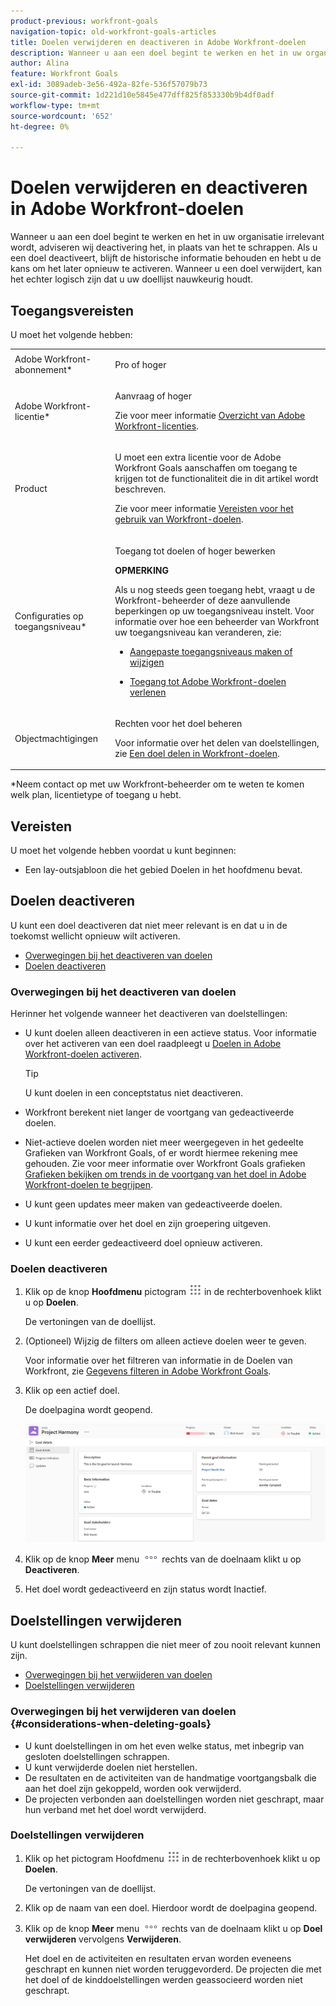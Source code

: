 ```yaml
---
product-previous: workfront-goals
navigation-topic: old-workfront-goals-articles
title: Doelen verwijderen en deactiveren in Adobe Workfront-doelen
description: Wanneer u aan een doel begint te werken en het in uw organisatie irrelevant wordt, adviseren wij deactivering het, in plaats van het te schrappen. Als u een doel deactiveert, blijft de historische informatie behouden en hebt u de kans om het later opnieuw te activeren. Wanneer u een doel verwijdert, kan het echter logisch zijn dat u uw doellijst nauwkeurig houdt.
author: Alina
feature: Workfront Goals
exl-id: 3089adeb-3e56-492a-82fe-536f57079b73
source-git-commit: 1d221d10e5845e477dff825f853330b9b4df0adf
workflow-type: tm+mt
source-wordcount: '652'
ht-degree: 0%

---
```


# Doelen verwijderen en deactiveren in Adobe Workfront-doelen

Wanneer u aan een doel begint te werken en het in uw organisatie irrelevant wordt, adviseren wij deactivering het, in plaats van het te schrappen. Als u een doel deactiveert, blijft de historische informatie behouden en hebt u de kans om het later opnieuw te activeren. Wanneer u een doel verwijdert, kan het echter logisch zijn dat u uw doellijst nauwkeurig houdt.

## Toegangsvereisten

<!--drafted for P&P release: 

You must have the following:

<table style="table-layout:auto">
 <col>
 </col>
 <col>
 </col>
 <tbody>
  <tr>
   <td role="rowheader">Adobe Workfront plan*</td>
   <td>
   <p>Current plan: Select or higher</p>
   Or
   <p>Legacy plan: Pro or higher</p>
   
   </td>
  </tr>
  <tr>
   <td role="rowheader">Adobe Workfront license*</td>
   <td>
   <p>Current license: Contributor or higher</p>
   Or
   <p>Legacy license: Request or higher</p> <p>For more information, see <a href="../../administration-and-setup/add-users/access-levels-and-object-permissions/wf-licenses.md" class="MCXref xref">Adobe Workfront licenses overview</a>.</p> </td>
  </tr>
  <tr>
   <td role="rowheader">Product</td>
   <td>
   <p> Current product requirement: If you have the Select or Prime Adobe Workfront plan, you must also buy an additional Adobe Workfront Goals license.  Workfront Goals are included in the Ultimate Workfront Plan.</p>
   Or
   <p>Legacy product requirement: You must purchase an additional license for the Adobe Workfront Goals to access functionality described in this article. </p> <p>For information, see <a href="../../workfront-goals/goal-management/access-needed-for-wf-goals.md" class="MCXref xref">Requirements to use Workfront Goals</a>. </p> </td>
  </tr>
  <tr>
   <td role="rowheader">Access level*</td>
   <td> <p>Edit access to Goals</p> <p><b>NOTE</b><p>If you still don't have access, ask your Workfront administrator if they set additional restrictions in your access level. For information on how a Workfront administrator can change your access level, see:</p>
     <ul>
      <li> <p><a href="../../administration-and-setup/add-users/configure-and-grant-access/create-modify-access-levels.md" class="MCXref xref">Create or modify custom access levels</a> </p> </li>
      <li> <p><span href="../../administration-and-setup/add-users/configure-and-grant-access/grant-access-goals.md"><a href="../../administration-and-setup/add-users/configure-and-grant-access/grant-access-goals.md" class="MCXref xref">Grant access to Adobe Workfront Goals</a></span> </p> </li>
     </ul> </p> </td>
  </tr>
  <tr data-mc-conditions="">
   <td role="rowheader">Object permissions</td>
   <td>
    <div>
     <p>View or higher permissions to the goal to view it</p>
     <p>Manage permissions to the goal to edit it</p>
     <p>For information about sharing goals, see <a href="../../workfront-goals/workfront-goals-settings/share-a-goal.md" class="MCXref xref">Share a goal in Workfront Goals</a>. </p>
    </div> </td>
  </tr>
 </tbody>
</table>

-->

U moet het volgende hebben:

<table style="table-layout:auto"> 
 <col> 
 <col> 
 <tbody> 
  <tr> 
   <td role="rowheader">Adobe Workfront-abonnement*</td> 
   <td> <p>Pro of hoger</p> </td> 
  </tr> 
  <tr> 
   <td role="rowheader">Adobe Workfront-licentie*</td> 
   <td> <p>Aanvraag of hoger</p> <p>Zie voor meer informatie <a href="../../administration-and-setup/add-users/access-levels-and-object-permissions/wf-licenses.md" class="MCXref xref">Overzicht van Adobe Workfront-licenties</a>.</p> </td> 
  </tr> 
  <tr> 
   <td role="rowheader">Product</td> 
   <td> <p>U moet een extra licentie voor de Adobe Workfront Goals aanschaffen om toegang te krijgen tot de functionaliteit die in dit artikel wordt beschreven. </p> <p>Zie voor meer informatie <a href="../../workfront-goals/goal-management/access-needed-for-wf-goals.md" class="MCXref xref">Vereisten voor het gebruik van Workfront-doelen</a>. </p> </td> 
  </tr> 
  <tr> 
   <td role="rowheader">Configuraties op toegangsniveau*</td> 
   <td> <p>Toegang tot doelen of hoger bewerken</p> <p><b>OPMERKING</b>

<p>Als u nog steeds geen toegang hebt, vraagt u de Workfront-beheerder of deze aanvullende beperkingen op uw toegangsniveau instelt. Voor informatie over hoe een beheerder van Workfront uw toegangsniveau kan veranderen, zie:</p> 
     <ul> 
      <li> <p><a href="../../administration-and-setup/add-users/configure-and-grant-access/create-modify-access-levels.md" class="MCXref xref">Aangepaste toegangsniveaus maken of wijzigen</a> </p> </li> 
      <li> <p><span href="../../administration-and-setup/add-users/configure-and-grant-access/grant-access-goals.md"><a href="../../administration-and-setup/add-users/configure-and-grant-access/grant-access-goals.md" class="MCXref xref">Toegang tot Adobe Workfront-doelen verlenen</a></span> </p> </li> 
     </ul> </p> </td> 
  </tr> 
  <tr data-mc-conditions=""> 
   <td role="rowheader">Objectmachtigingen</td> 
   <td> 
    <div> 
     <p>Rechten voor het doel beheren</p> 
     <p>Voor informatie over het delen van doelstellingen, zie <a href="../../workfront-goals/workfront-goals-settings/share-a-goal.md" class="MCXref xref">Een doel delen in Workfront-doelen</a>. </p> 
    </div> </td> 
  </tr> 
 </tbody> 
</table>

&#42;Neem contact op met uw Workfront-beheerder om te weten te komen welk plan, licentietype of toegang u hebt.

## Vereisten

U moet het volgende hebben voordat u kunt beginnen:

* Een lay-outsjabloon die het gebied Doelen in het hoofdmenu bevat.

## Doelen deactiveren

U kunt een doel deactiveren dat niet meer relevant is en dat u in de toekomst wellicht opnieuw wilt activeren.

* [Overwegingen bij het deactiveren van doelen](#considerations-when-deactivating-goals)
* [Doelen deactiveren](#deactivate-goals)

### Overwegingen bij het deactiveren van doelen

Herinner het volgende wanneer het deactiveren van doelstellingen:

* U kunt doelen alleen deactiveren in een actieve status. Voor informatie over het activeren van een doel raadpleegt u [Doelen in Adobe Workfront-doelen activeren](../../workfront-goals/goal-management/activate-goals.md).

   >[!TIP]
   >
   >U kunt doelen in een conceptstatus niet deactiveren.

* Workfront berekent niet langer de voortgang van gedeactiveerde doelen.
* Niet-actieve doelen worden niet meer weergegeven in het gedeelte Grafieken van Workfront Goals, of er wordt hiermee rekening mee gehouden. Zie voor meer informatie over Workfront Goals grafieken [Grafieken bekijken om trends in de voortgang van het doel in Adobe Workfront-doelen te begrijpen](../../workfront-goals/goal-review-and-workfront-goals-sections/review-goal-graphs.md).

   <!--* The Check-in section. For information about the Check-in page, see [Update goal progress in Adobe Workfront Goals](../../workfront-goals/goal-review-and-workfront-goals-sections/check-in-goals.md). -->

* U kunt geen updates meer maken van gedeactiveerde doelen.
* U kunt informatie over het doel en zijn groepering uitgeven.
* U kunt een eerder gedeactiveerd doel opnieuw activeren.

### Doelen deactiveren

<!--
Deactivating goals differs depending on which environment you use.

### Deactivate goals in the Production environment


1. Go to the goal that you want to deactivate.

   For example, go to the Goal List and click the name of a goal.

   The Goal Details panel opens on the right.

   >[!TIP]
   >
   >You can open goals from any sections of Workfront Goals.

1. Click the **More icon** ![](assets/more-icon.png), then click **Deactivate**.

   ![](assets/deactivate-goal-highlighted.png)

   The goal status changes to Inactive. 

1. Click the **X** icon in the upper-right to close Goal Details.
-->

1. Klik op de knop **Hoofdmenu** pictogram ![](assets/main-menu-icon.png) in de rechterbovenhoek klikt u op **Doelen**.

   De vertoningen van de doellijst.

   <!-- Add this when Shell is available to all: or (if available), click the **Main Menu** icon ![Main menu icon](../goal-management/assets/three-line-main-menu-icon.png) in the upper-left corner)
   -->

1. (Optioneel) Wijzig de filters om alleen actieve doelen weer te geven.

   Voor informatie over het filtreren van informatie in de Doelen van Workfront, zie [Gegevens filteren in Adobe Workfront Goals](../goal-management/filter-information-wf-goals.md).

1. Klik op een actief doel.

   De doelpagina wordt geopend.

   ![](assets/goal-page-unshimmed.png)

1. Klik op de knop **Meer** menu ![](assets/more-icon.png) rechts van de doelnaam klikt u op **Deactiveren**.

1. Het doel wordt gedeactiveerd en zijn status wordt Inactief.

## Doelstellingen verwijderen

U kunt doelstellingen schrappen die niet meer of zou nooit relevant kunnen zijn.

* [Overwegingen bij het verwijderen van doelen](#considerations-when-deleting-goals)
* [Doelstellingen verwijderen](#delete-goals)

### Overwegingen bij het verwijderen van doelen {#considerations-when-deleting-goals}

* U kunt doelstellingen in om het even welke status, met inbegrip van gesloten doelstellingen schrappen.
* U kunt verwijderde doelen niet herstellen.
* De resultaten en de activiteiten van de handmatige voortgangsbalk die aan het doel zijn gekoppeld, worden ook verwijderd.
* De projecten verbonden aan doelstellingen worden niet geschrapt, maar hun verband met het doel wordt verwijderd.

### Doelstellingen verwijderen

<!--
Deleting  goals differs depending on which environment you use.

#### Delete goals in the Production environment

1. Go to the goal that you want to delete.

   For example, go to the Goal List and click a goal.

   The Goal Details panel opens on the right. 

1. Click the **More icon** ![](assets/more-icon.png), then click **Delete**.

   ![](assets/delete-goal-highlighted.png)

1. Click **Yes, delete**.

   The goal is removed from the Goal List and cannot be recovered.
-->

1. Klik op het pictogram Hoofdmenu ![](assets/main-menu-icon.png) in de rechterbovenhoek klikt u op **Doelen**.

   De vertoningen van de doellijst.

   <!-- Add this when Shell is available to all: or (if available), click the **Main Menu** icon ![Main menu icon](../goal-management/assets/three-line-main-menu-icon.png) in the upper-left corner)
   -->
1. Klik op de naam van een doel. Hierdoor wordt de doelpagina geopend.
1. Klik op de knop **Meer** menu ![](assets/more-icon.png) rechts van de doelnaam klikt u op **Doel verwijderen** vervolgens **Verwijderen**.

   Het doel en de activiteiten en resultaten ervan worden eveneens geschrapt en kunnen niet worden teruggevorderd. De projecten die met het doel of de kinddoelstellingen werden geassocieerd worden niet geschrapt.


